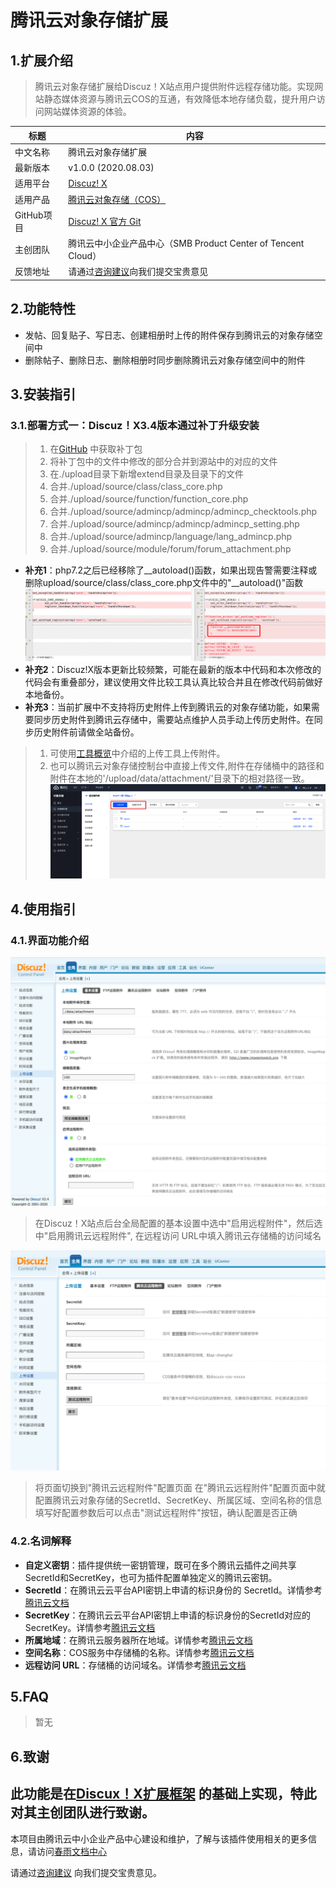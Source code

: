 # 腾讯云对象存储扩展

## 1.扩展介绍
> 腾讯云对象存储扩展给Discuz！X站点用户提供附件远程存储功能。实现网站静态媒体资源与腾讯云COS的互通，有效降低本地存储负载，提升用户访问网站媒体资源的体验。

| 标题       | 内容                                                         |
| ---------- | ------------------------------------------------------------ |
| 中文名称     | 腾讯云对象存储扩展                                         |
| 最新版本   | v1.0.0 (2020.08.03)                                           |
| 适用平台 | [Discuz! X](https://www.discuz.net) |
| 适用产品 | [腾讯云对象存储（COS）](https://cloud.tencent.com/product/cos)      |
| GitHub项目| [Discuz! X 官方 Git ](https://gitee.com/ComsenzDiscuz/DiscuzX) |
| 主创团队   | 腾讯云中小企业产品中心（SMB Product Center of Tencent Cloud）  |
| 反馈地址   | 请通过[咨询建议](https://support.qq.com/products/164613)向我们提交宝贵意见  |

## 2.功能特性

- 发帖、回复贴子、写日志、创建相册时上传的附件保存到腾讯云的对象存储空间中
- 删除帖子、删除日志、删除相册时同步删除腾讯云对象存储空间中的附件

## 3.安装指引

### 3.1.部署方式一：Discuz！X3.4版本通过补丁升级安装
> 1. 在[GitHub](https://github.com/Tencent-Cloud-Plugins/tencentcloud-discuzx-plugin-cos) 中获取补丁包
> 2. 将补丁包中的文件中修改的部分合并到源站中的对应的文件
> 3. 在./upload目录下新增extend目录及目录下的文件
> 4. 合并./upload/source/class/class_core.php
> 5. 合并./upload/source/function/function_core.php
> 6. 合并./upload/source/admincp/admincp/admincp_checktools.php
> 7. 合并./upload/source/admincp/admincp/admincp_setting.php
> 8. 合并./upload/source/admincp/language/lang_admincp.php
> 9. 合并./upload/source/module/forum/forum_attachment.php

- **补充1**：php7.2之后已经移除了__autoload()函数，如果出现告警需要注释或删除upload/source/class/class_core.php文件中的"__autoload()"函数
![](./images/cos3.png)
- **补充2**：Discuz!X版本更新比较频繁，可能在最新的版本中代码和本次修改的代码会有重叠部分，建议使用文件比较工具认真比较合并且在修改代码前做好本地备份。
- **补充3**：当前扩展中不支持将历史附件上传到腾讯云的对象存储功能，如果需要同步历史附件到腾讯云存储中，需要站点维护人员手动上传历史附件。在同步历史附件前请做全站备份。
> 1. 可使用[工具概览](https://cloud.tencent.com/document/product/436/6242)中介绍的上传工具上传附件。
> 2. 也可以腾讯云对象存储控制台中直接上传文件,附件在存储桶中的路径和附件在本地的'/upload/data/attachment/'目录下的相对路径一致。
![](./images/cos4.png)
## 4.使用指引

### 4.1.界面功能介绍

![](./images/cos1.png)
> 在Discuz！X站点后台全局配置的基本设置中选中"启用远程附件"，然后选中"启用腾讯云远程附件", 在远程访问 URL中填入腾讯云存储桶的访问域名

![](./images/cos2.png)
> 将页面切换到"腾讯云远程附件"配置页面
> 在"腾讯云远程附件"配置页面中就配置腾讯云对象存储的SecretId、SecretKey、所属区域、空间名称的信息
> 填写好配置参数后可以点击"测试远程附件"按钮，确认配置是否正确

### 4.2.名词解释
- **自定义密钥**：插件提供统一密钥管理，既可在多个腾讯云插件之间共享SecretId和SecretKey，也可为插件配置单独定义的腾讯云密钥。
- **SecretId**：在腾讯云云平台API密钥上申请的标识身份的 SecretId。详情参考[腾讯云文档](https://cloud.tencent.com/document/product)
- **SecretKey**：在腾讯云云平台API密钥上申请的标识身份的SecretId对应的SecretKey。详情参考[腾讯云文档](https://cloud.tencent.com/document/product)
- **所属地域**：在腾讯云服务器所在地域。详情参考[腾讯云文档](https://cloud.tencent.com/document/product/457/44232)
- **空间名称**：COS服务中存储桶的名称。详情参考[腾讯云文档](https://cloud.tencent.com/document/product/436/41153)
- **远程访问 URL**：存储桶的访问域名。详情参考[腾讯云文档](https://cloud.tencent.com/document/product/436/6224)

## 5.FAQ

> 暂无
## 6.致谢

此功能是在[Discux！X扩展框架](https://www.discuz.net/thread-3334048-1-1.html) 的基础上实现，特此对其主创团队进行致谢。
---

本项目由腾讯云中小企业产品中心建设和维护，了解与该插件使用相关的更多信息，请访问[春雨文档中心](https://openapp.qq.com/docs/Chevereto/cos.html) 

请通过[咨询建议](https://da.do/y0rp) 向我们提交宝贵意见。